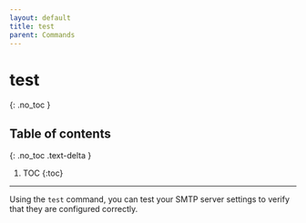 ```yaml
---
layout: default
title: test
parent: Commands
---
```


# test
{: .no_toc }

## Table of contents
{: .no_toc .text-delta }

1. TOC
{:toc}

---
Using the `test` command, you can test your SMTP server settings to verify that they are configured correctly.